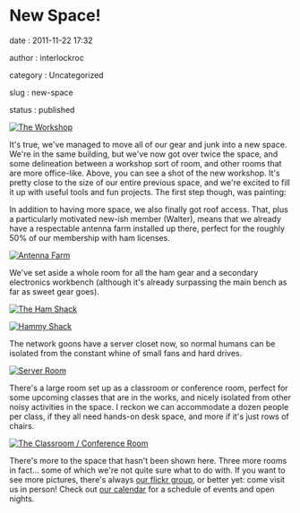New Space!
==========

date
:   2011-11-22 17:32

author
:   interlockroc

category
:   Uncategorized

slug
:   new-space

status
:   published

[![The
Workshop](http://farm7.staticflickr.com/6107/6356772513_7c2a8f93cc_z.jpg)](http://www.flickr.com/photos/bert_m_b/6356772513/)

It's true, we've managed to move all of our gear and junk into a new
space. We're in the same building, but we've now got over twice the
space, and some delineation between a workshop sort of room, and other
rooms that are more office-like. Above, you can see a shot of the new
workshop. It's pretty close to the size of our entire previous space,
and we're excited to fill it up with useful tools and fun projects. The
first step though, was painting:

In addition to having more space, we also finally got roof access. That,
plus a particularly motivated new-ish member (Walter), means that we
already have a respectable antenna farm installed up there, perfect for
the roughly 50% of our membership with ham licenses.

[![Antenna
Farm](http://farm7.staticflickr.com/6214/6359765801_3fce69d5f9_z.jpg)](http://www.flickr.com/photos/bert_m_b/6359765801/)

We've set aside a whole room for all the ham gear and a secondary
electronics workbench (although it's already surpassing the main bench
as far as sweet gear goes).

[![The Ham
Shack](http://farm7.staticflickr.com/6218/6356820667_69192ab54b_z.jpg)](http://www.flickr.com/photos/bert_m_b/6356820667/)

[![Hammy
Shack](http://farm7.staticflickr.com/6113/6359831907_fc4ced2e17_z.jpg)](http://www.flickr.com/photos/bert_m_b/6359831907/)

The network goons have a server closet now, so normal humans can be
isolated from the constant whine of small fans and hard drives.

[![Server
Room](http://farm7.staticflickr.com/6240/6356747205_a4ebf9d8f1_z.jpg)](http://www.flickr.com/photos/bert_m_b/6356747205/)

There's a large room set up as a classroom or conference room, perfect
for some upcoming classes that are in the works, and nicely isolated
from other noisy activities in the space. I reckon we can accommodate a
dozen people per class, if they all need hands-on desk space, and more
if it's just rows of chairs.

[![The Classroom / Conference
Room](http://farm7.staticflickr.com/6057/6356784025_38d6222dbb_z.jpg)](http://www.flickr.com/photos/bert_m_b/6356784025/)

There's more to the space that hasn't been shown here. Three more rooms
in fact... some of which we're not quite sure what to do with. If you
want to see more pictures, there's always [our flickr
group](http://www.flickr.com/groups/interlock_roc/pool/), or better yet:
come visit us in person! Check out [our
calendar](http://interlockroc.org/calendar/) for a schedule of events
and open nights.
